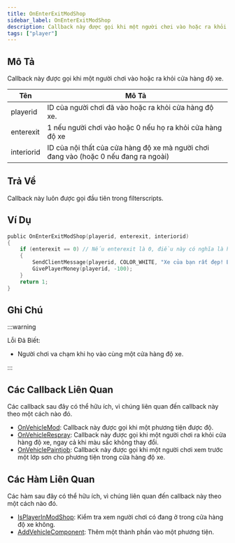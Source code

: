```yaml
---
title: OnEnterExitModShop
sidebar_label: OnEnterExitModShop
description: Callback này được gọi khi một người chơi vào hoặc ra khỏi cửa hàng độ xe.
tags: ["player"]
---
```


## Mô Tả

Callback này được gọi khi một người chơi vào hoặc ra khỏi cửa hàng độ xe.

| Tên         | Mô Tả                                                                                     |
| ------------ | ----------------------------------------------------------------------------------------- |
| playerid     | ID của người chơi đã vào hoặc ra khỏi cửa hàng độ xe.                                    |
| enterexit    | 1 nếu người chơi vào hoặc 0 nếu họ ra khỏi cửa hàng độ xe                                 |
| interiorid   | ID của nội thất của cửa hàng độ xe mà người chơi đang vào (hoặc 0 nếu đang ra ngoài)       |

## Trả Về

Callback này luôn được gọi đầu tiên trong filterscripts.

## Ví Dụ

```c
public OnEnterExitModShop(playerid, enterexit, interiorid)
{
    if (enterexit == 0) // Nếu enterexit là 0, điều này có nghĩa là họ đang ra ngoài
    {
        SendClientMessage(playerid, COLOR_WHITE, "Xe của bạn rất đẹp! Bạn đã bị đánh thuế $100.");
        GivePlayerMoney(playerid, -100);
    }
    return 1;
}
```

## Ghi Chú

:::warning

Lỗi Đã Biết:

- Người chơi va chạm khi họ vào cùng một cửa hàng độ xe.

:::

## Các Callback Liên Quan

Các callback sau đây có thể hữu ích, vì chúng liên quan đến callback này theo một cách nào đó.

- [OnVehicleMod](OnVehicleMod): Callback này được gọi khi một phương tiện được độ.
- [OnVehicleRespray](OnVehicleRespray): Callback này được gọi khi một người chơi ra khỏi cửa hàng độ xe, ngay cả khi màu sắc không thay đổi.
- [OnVehiclePaintjob](OnVehiclePaintjob): Callback này được gọi khi một người chơi xem trước một lớp sơn cho phương tiện trong cửa hàng độ xe.

## Các Hàm Liên Quan

Các hàm sau đây có thể hữu ích, vì chúng liên quan đến callback này theo một cách nào đó.

- [IsPlayerInModShop](../functions/IsPlayerInModShop): Kiểm tra xem người chơi có đang ở trong cửa hàng độ xe không.
- [AddVehicleComponent](../functions/AddVehicleComponent): Thêm một thành phần vào một phương tiện.